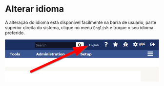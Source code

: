 # Alterar idioma

A alteração do idioma está disponível facilmente na barra de usuário, parte superior direita do sistema, clique no menu `English` e troque o seu idioma preferido.  

![idioma](https://github.com/eduardofraga/katacoda-scenarios/raw/master/glpi-playground/katacoda/2020-03-22-17-34-49-language.png)

